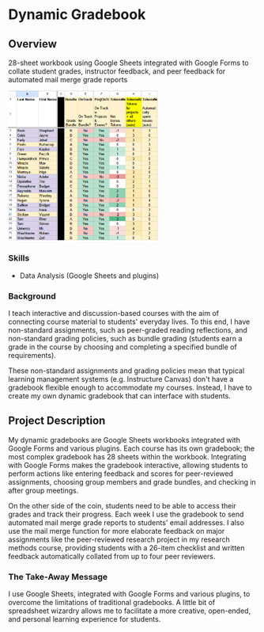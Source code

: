 # Dynamic Gradebook

## Overview

28-sheet workbook using Google Sheets integrated with Google Forms to collate student grades, instructor feedback, and peer feedback for automated mail merge grade reports

<img src="images/gradebook.png" alt="Gradebook screenshot" width="60%">

### Skills
- Data Analysis (Google Sheets and plugins)

### Background

I teach interactive and discussion-based courses with the aim of connecting course material to students' everyday lives. To this end, I have non-standard assignments, such as peer-graded reading reflections, and non-standard grading policies, such as bundle grading (students earn a grade in the course by choosing and completing a specified bundle of requirements).

These non-standard assignments and grading policies mean that typical learning management systems (e.g. Instructure Canvas) don't have a gradebook flexible enough to accommodate my courses. Instead, I have to create my own dynamic gradebook that can interface with students.

## Project Description

My dynamic gradebooks are Google Sheets workbooks integrated with Google Forms and various plugins. Each course has its own gradebook; the most complex gradebook has 28 sheets within the workbook. Integrating with Google Forms makes the gradebook interactive, allowing students to perform actions like entering feedback and scores for peer-reviewed assignments, choosing group members and grade bundles, and checking in after group meetings.

On the other side of the coin, students need to be able to access their grades and track their progress. Each week I use the gradebook to send automated mail merge grade reports to students' email addresses. I also use the mail merge function for more elaborate feedback on major assignments like the peer-reviewed research project in my research methods course, providing students with a 26-item checklist and written feedback automatically collated from up to four peer reviewers.

### The Take-Away Message

I use Google Sheets, integrated with Google Forms and various plugins, to overcome the limitations of traditional gradebooks. A little bit of spreadsheet wizardry allows me to facilitate a more creative, open-ended, and personal learning experience for students.
